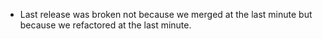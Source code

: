 * Last release was broken not because we merged at the last minute but because
  we refactored at the last minute.
